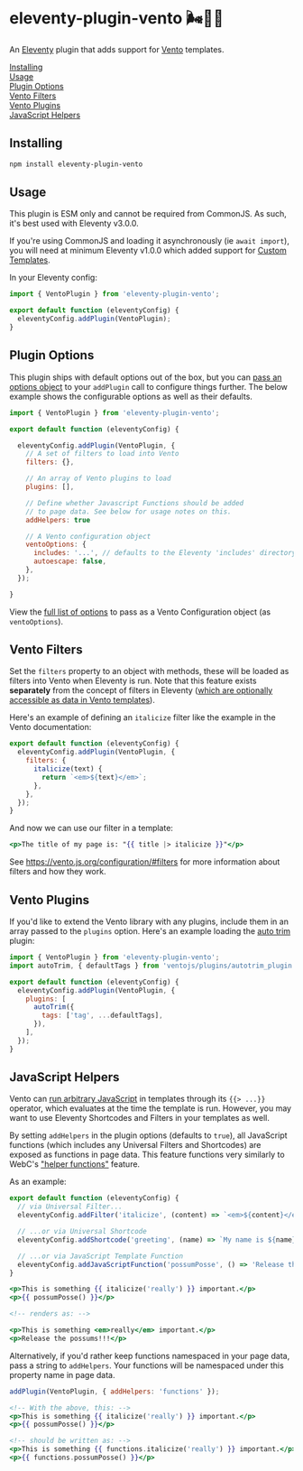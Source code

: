 # eleventy-plugin-vento 🌬️🎈🐀

An [Eleventy](https://11ty.dev/) plugin that adds support for [Vento](https://vento.js.org/) templates.

[Installing](#installing)<br>
[Usage](#usage)<br>
[Plugin Options](#plugin-options)<br>
[Vento Filters](#vento-filters)<br>
[Vento Plugins](#vento-plugins)<br>
[JavaScript Helpers](#javascript-helpers)<br>

## Installing

```sh
npm install eleventy-plugin-vento
```

## Usage

This plugin is ESM only and cannot be required from CommonJS. As such, it's best used with Eleventy v3.0.0.

If you're using CommonJS and loading it asynchronously (ie `await import`), you will need at minimum Eleventy v1.0.0 which added support for [Custom Templates](https://www.11ty.dev/docs/languages/custom/).

In your Eleventy config:

```js
import { VentoPlugin } from 'eleventy-plugin-vento';

export default function (eleventyConfig) {
  eleventyConfig.addPlugin(VentoPlugin);
}
```

## Plugin Options

This plugin ships with default options out of the box, but you can [pass an options object](https://www.11ty.dev/docs/plugins/#plugin-configuration-options) to your `addPlugin` call to configure things further. The below example shows the configurable options as well as their defaults.

```js
import { VentoPlugin } from 'eleventy-plugin-vento';

export default function (eleventyConfig) {

  eleventyConfig.addPlugin(VentoPlugin, {
    // A set of filters to load into Vento
    filters: {},

    // An array of Vento plugins to load
    plugins: [],

    // Define whether Javascript Functions should be added
    // to page data. See below for usage notes on this.
    addHelpers: true

    // A Vento configuration object
    ventoOptions: {
      includes: '...', // defaults to the Eleventy 'includes' directory
      autoescape: false,
    },
  });

}
```

View the [full list of options](https://vento.js.org/configuration/#options/) to pass as a Vento Configuration object (as `ventoOptions`).

## Vento Filters

Set the `filters` property to an object with methods, these will be loaded as filters into Vento when Eleventy is run. Note that this feature exists **separately** from the concept of filters in Eleventy ([which are optionally accessible as data in Vento templates]()).

Here's an example of defining an `italicize` filter like the example in the Vento documentation:

```js
export default function (eleventyConfig) {
  eleventyConfig.addPlugin(VentoPlugin, {
    filters: {
      italicize(text) {
        return `<em>${text}</em>`;
      },
    },
  });
}
```

And now we can use our filter in a template:

```hbs
<p>The title of my page is: "{{ title |> italicize }}"</p>
```

See https://vento.js.org/configuration/#filters for more information about filters and how they work.

## Vento Plugins

If you'd like to extend the Vento library with any plugins, include them in an array passed to the `plugins` option. Here's an example loading the [auto trim](https://vento.js.org/plugins/auto-trim/) plugin:

```js
import { VentoPlugin } from 'eleventy-plugin-vento';
import autoTrim, { defaultTags } from 'ventojs/plugins/autotrim_plugin.js';

export default function (eleventyConfig) {
  eleventyConfig.addPlugin(VentoPlugin, {
    plugins: [
      autoTrim({
        tags: ['tag', ...defaultTags],
      }),
    ],
  });
}
```

## JavaScript Helpers

Vento can [run arbitrary JavaScript](https://vento.js.org/syntax/javascript/) in templates through its `{{> ...}}` operator, which evaluates at the time the template is run. However, you may want to use Eleventy Shortcodes and Filters in your templates as well.

By setting `addHelpers` in the plugin options (defaults to `true`), all JavaScript functions (which includes any Universal Filters and Shortcodes) are exposed as functions in page data. This feature functions very similarly to WebC's ["helper functions"](https://www.11ty.dev/docs/languages/javascript/#javascript-template-functions) feature.

As an example:

```js
export default function (eleventyConfig) {
  // via Universal Filter...
  eleventyConfig.addFilter('italicize', (content) => `<em>${content}</em>`);

  // ...or via Universal Shortcode
  eleventyConfig.addShortcode('greeting', (name) => `My name is ${name}`);

  // ...or via JavaScript Template Function
  eleventyConfig.addJavaScriptFunction('possumPosse', () => 'Release the possums!!!');
}
```

```hbs
<p>This is something {{ italicize('really') }} important.</p>
<p>{{ possumPosse() }}</p>

<!-- renders as: -->

<p>This is something <em>really</em> important.</p>
<p>Release the possums!!!</p>

```

Alternatively, if you'd rather keep functions namespaced in your page data, pass a string to `addHelpers`. Your functions will be namespaced under this property name in page data.

```js
addPlugin(VentoPlugin, { addHelpers: 'functions' });
```

```hbs
<!-- With the above, this: -->
<p>This is something {{ italicize('really') }} important.</p>
<p>{{ possumPosse() }}</p>

<!-- should be written as: -->
<p>This is something {{ functions.italicize('really') }} important.</p>
<p>{{ functions.possumPosse() }}</p>
```
